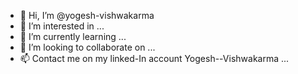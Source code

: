 - 👋 Hi, I’m @yogesh-vishwakarma
- 👀 I’m interested in ...
- 🌱 I’m currently learning ...
- 💞️ I’m looking to collaborate on ...
- 📫 Contact me on my linked-In account Yogesh--Vishwakarma ...

<!---
yogesh-vishwakarma/yogesh-vishwakarma is a ✨ special ✨ repository because its `README.md` (this file) appears on your GitHub profile.
You can click the Preview link to take a look at your changes.
--->
